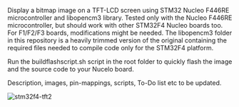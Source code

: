 Display a bitmap image on a TFT-LCD screen using STM32 Nucleo F446RE microcontroller and libopencm3 library.
Tested only with the Nucleo F446RE microcontroller, but should work with other STM32F4 Nucleo boards too. For F1/F2/F3 boards, modifications might be needed. 
The libopencm3 folder in this repository is a heavily trimmed version of the original containing the required files needed to compile code only for the STM32F4 platform. 

Run the buildflashscript.sh script in the root folder to quickly flash the image and the source code to your Nucelo board.

Description, images, pin-mappings, scripts, To-Do list etc to be updated.


![stm32f4-tft2](https://user-images.githubusercontent.com/7463848/86556323-4213b500-bf53-11ea-8f32-7c95a7204863.jpg)




